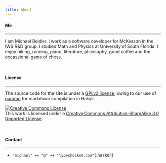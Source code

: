 ```yaml
---
title: About
---
```


#### **Me** ####

---

I am Michael Beidler. I work as a software developer for McKesson in the IWS R&D group. I studied Math and Physics at University of South Florida. I enjoy hiking, running, piano, literature, philosophy, good coffee and the occassional game of chess.

<br />

#### **License** ####

---

The source code for the site is under a [GPLv2 license](https://github.com/mbeidler/mbeidler.github.io/blob/source/LICENSE), owing to our use of [pandoc](http://johnmacfarlane.net/pandoc/) for markdown compilation in Hakyll.

<a rel="license" href="http://creativecommons.org/licenses/by-sa/3.0/"><img alt="Creative Commons License" style="border-width:0" src="https://i.creativecommons.org/l/by-sa/3.0/88x31.png" /></a><br />This work is licensed under a <a rel="license" href="http://creativecommons.org/licenses/by-sa/3.0/">Creative Commons Attribution-ShareAlike 3.0 Unported License</a>.  

<br />

#### **Contact** ####

---

- `"michael" ++ "@" ++ "typechecked.com"`{.haskell}